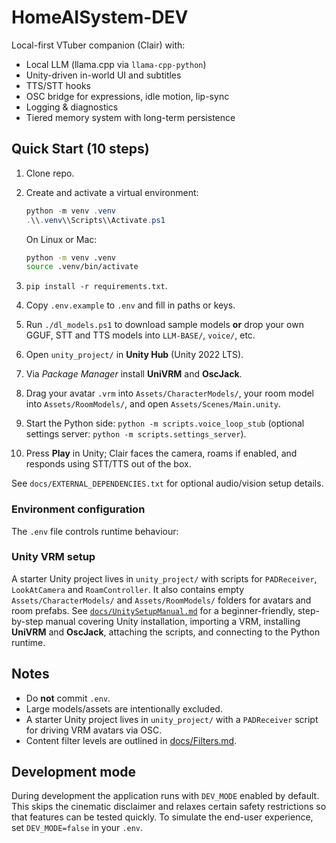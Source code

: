 # HomeAISystem-DEV

Local-first VTuber companion (Clair) with:

- Local LLM (llama.cpp via `llama-cpp-python`)
- Unity-driven in-world UI and subtitles
- TTS/STT hooks
- OSC bridge for expressions, idle motion, lip-sync
- Logging & diagnostics
- Tiered memory system with long-term persistence

## Quick Start (10 steps)

1. Clone repo.
2. Create and activate a virtual environment:

   ```powershell
   python -m venv .venv
   .\\.venv\\Scripts\\Activate.ps1
   ```

   On Linux or Mac:


   ```bash
   python -m venv .venv
   source .venv/bin/activate
   ```

3. `pip install -r requirements.txt`.
4. Copy `.env.example` to `.env` and fill in paths or keys.
5. Run `./dl_models.ps1` to download sample models **or** drop your own
   GGUF, STT and TTS models into `LLM-BASE/`, `voice/`, etc.
6. Open `unity_project/` in **Unity Hub** (Unity 2022 LTS).
7. Via *Package Manager* install **UniVRM** and **OscJack**.
8. Drag your avatar `.vrm` into `Assets/CharacterModels/`, your room model
   into `Assets/RoomModels/`, and open `Assets/Scenes/Main.unity`.
9. Start the Python side: `python -m scripts.voice_loop_stub` (optional
   settings server: `python -m scripts.settings_server`).
10. Press **Play** in Unity; Clair faces the camera, roams if enabled, and
    responds using STT/TTS out of the box.

See `docs/EXTERNAL_DEPENDENCIES.txt` for optional audio/vision setup
details.


### Environment configuration

The `.env` file controls runtime behaviour:



### Unity VRM setup

A starter Unity project lives in `unity_project/` with scripts for
`PADReceiver`, `LookAtCamera` and `RoamController`. It also contains
empty `Assets/CharacterModels/` and `Assets/RoomModels/` folders for
avatars and room prefabs. See [`docs/UnitySetupManual.md`](docs/UnitySetupManual.md)
for a beginner-friendly, step-by-step manual covering Unity
installation, importing a VRM, installing **UniVRM** and **OscJack**, attaching the
scripts, and connecting to the Python runtime.

## Notes

- Do **not** commit `.env`.
- Large models/assets are intentionally excluded.
- A starter Unity project lives in `unity_project/` with a `PADReceiver` script
  for driving VRM avatars via OSC.
- Content filter levels are outlined in [docs/Filters.md](docs/Filters.md).

## Development mode

During development the application runs with `DEV_MODE` enabled by default. This
skips the cinematic disclaimer and relaxes certain safety restrictions so that
features can be tested quickly. To simulate the end-user experience, set
`DEV_MODE=false` in your `.env`.


